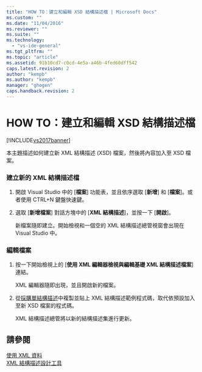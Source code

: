 ```yaml
---
title: "HOW TO：建立和編輯 XSD 結構描述檔 | Microsoft Docs"
ms.custom: ""
ms.date: "11/04/2016"
ms.reviewer: ""
ms.suite: ""
ms.technology: 
  - "vs-ide-general"
ms.tgt_pltfrm: ""
ms.topic: "article"
ms.assetid: 91b10cd7-c0cd-4e5a-a46b-4fed60dff542
caps.latest.revision: 2
author: "kempb"
ms.author: "kempb"
manager: "ghogen"
caps.handback.revision: 2
---
```

# HOW TO：建立和編輯 XSD 結構描述檔
[!INCLUDE[vs2017banner](../code-quality/includes/vs2017banner.md)]

本主題描述如何建立新 XML 結構描述 \(XSD\) 檔案，然後將內容加入至 XSD 檔案。  
  
### 建立新的 XML 結構描述檔  
  
1.  開啟 Visual Studio 中的 \[**檔案**\] 功能表，並且依序選取 \[**新增**\] 和 \[**檔案**\]。或者使用 CTRL\+N 鍵盤快速鍵。  
  
2.  選取 \[**新增檔案**\] 對話方塊中的 \[**XML 結構描述**\]，並按一下 \[**開啟**\]。  
  
     新檔案隨即建立。開始檢視和一個空的 XML 結構描述總管視窗會出現在 Visual Studio 中。  
  
### 編輯檔案  
  
1.  按一下開始檢視上的 \[**使用 XML 編輯器檢視與編輯基礎 XML 結構描述檔案**\] 連結。  
  
     XML 編輯器隨即出現，並且開啟新的檔案。  
  
2.  從[採購單結構描述](../xml-tools/sample-xsd-file-simple-schema.md)中複製並貼上 XML 結構描述範例程式碼，取代依預設加入至新 XSD 檔案的程式碼。  
  
     XML 結構描述總管將以新的結構描述集進行更新。  
  
## 請參閱  
 [使用 XML 資料](../xml-tools/working-with-xml-data.md)   
 [XML 結構描述設計工具](../xml-tools/xml-schema-designer-tasks.md)
